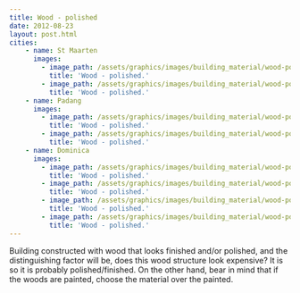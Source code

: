 ```yaml
---
title: Wood - polished 
date: 2012-08-23
layout: post.html
cities:      
    - name: St Maarten
      images:
        - image_path: /assets/graphics/images/building_material/wood-polished/wood_polished_st_maarten_01.jpg
          title: 'Wood - polished.'           
        - image_path: /assets/graphics/images/building_material/wood-polished/wood_polished_st_maarten_02.jpg
          title: 'Wood - polished.'                    
    - name: Padang
      images:
        - image_path: /assets/graphics/images/building_material/wood-polished/wood_polished_padang_01.jpg
          title: 'Wood - polished.'           
        - image_path: /assets/graphics/images/building_material/wood-polished/wood_polished_padang_02.jpg
          title: 'Wood - polished.'      
    - name: Dominica
      images:
        - image_path: /assets/graphics/images/building_material/wood-polished/wood_polished_dominica_01.jpg
          title: 'Wood - polished.'           
        - image_path: /assets/graphics/images/building_material/wood-polished/wood_polished_dominica_02.jpg
          title: 'Wood - polished.'    
        - image_path: /assets/graphics/images/building_material/wood-polished/wood_polished_dominica_03.jpg
          title: 'Wood - polished.'           
        - image_path: /assets/graphics/images/building_material/wood-polished/wood_polished_dominica_04.jpg
          title: 'Wood - polished.'                                     
---
```


Building constructed with wood that looks finished and/or polished, and the distinguishing factor will be, does this wood structure look expensive? It is so it is probably polished/finished. On the other hand, bear in mind that if the woods are painted, choose the material over the painted.

